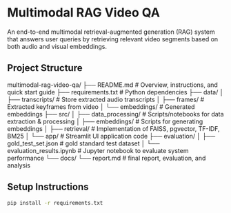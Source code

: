 # Multimodal RAG Video QA

An end-to-end multimodal retrieval-augmented generation (RAG) system that answers user queries by retrieving relevant video segments based on both audio and visual embeddings.

## Project Structure

multimodal-rag-video-qa/
├── README.md                    # Overview, instructions, and quick start guide
├── requirements.txt             # Python dependencies
├── data/
│   ├── transcripts/             # Store extracted audio transcripts
│   ├── frames/                  # Extracted keyframes from video
│   └── embeddings/              # Generated embeddings
├── src/
│   ├── data_processing/         # Scripts/notebooks for data extraction & processing
│   ├── embeddings/              # Scripts for generating embeddings
│   ├── retrieval/               # Implementation of FAISS, pgvector, TF-IDF, BM25
│   └── app/                     # Streamlit UI application code
├── evaluation/
│   ├── gold_test_set.json       # gold standard test dataset
│   └── evaluation_results.ipynb # Jupyter notebook to evaluate system performance
└── docs/
    └── report.md                # final report, evaluation, and analysis

## Setup Instructions
```bash
pip install -r requirements.txt